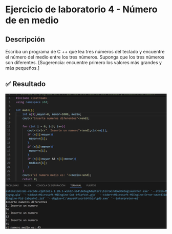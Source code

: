 # Ejercicio de laboratorio 4 - Número de en medio

## Descripción

Escriba un programa de C ++ que lea tres números del teclado y encuentre el número del medio entre los tres números. Suponga que los tres números son diferentes. [Sugerencia: encuentre primero los valores más grandes y más pequeños.]

## ✅ Resultado

![alt text](image.png)

